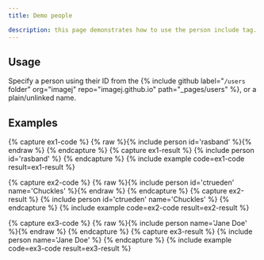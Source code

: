 ```yaml
---
title: Demo people

description: this page demonstrates how to use the person include tag.
---
```


## Usage

Specify a person using their ID from the
{% include github label="`/users` folder" org="imagej" repo="imagej.github.io" path="_pages/users" %},
or a plain/unlinked name.

## Examples

{% capture ex1-code %}
{% raw %}{% include person id='rasband' %}{% endraw %}
{% endcapture %}
{% capture ex1-result %}
{% include person id='rasband' %}
{% endcapture %}
{% include example code=ex1-code result=ex1-result %}

{% capture ex2-code %}
{% raw %}{% include person id='ctrueden' name='Chuckles' %}{% endraw %}
{% endcapture %}
{% capture ex2-result %}
{% include person id='ctrueden' name='Chuckles' %}
{% endcapture %}
{% include example code=ex2-code result=ex2-result %}

{% capture ex3-code %}
{% raw %}{% include person name='Jane Doe' %}{% endraw %}
{% endcapture %}
{% capture ex3-result %}
{% include person name='Jane Doe' %}
{% endcapture %}
{% include example code=ex3-code result=ex3-result %}
